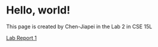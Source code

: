 # Hello, world!

This page is created by Chen-Jiapei in the Lab 2 in CSE 15L

[Lab Report 1](https://chen-jiapei.github.io/cse15l-lab-reports/lab-report-1-week-2.html)
